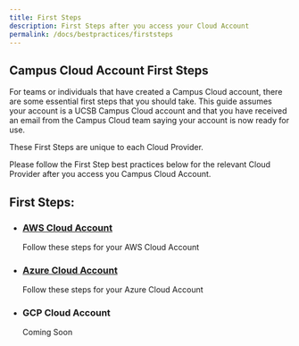 ```yaml
---
title: First Steps
description: First Steps after you access your Cloud Account
permalink: /docs/bestpractices/firststeps
---
```


## Campus Cloud Account First Steps
For teams or individuals that have created a Campus Cloud account, there are some essential first steps that you should take.
This guide assumes your account is a UCSB Campus Cloud account and that you have received an email from the Campus Cloud team saying your account is now ready for use.  

These First Steps are unique to each Cloud Provider. 

Please follow the First Step best practices below for the relevant Cloud Provider after you access you Campus Cloud Account.

## First Steps:

* ### [AWS Cloud Account](bestpractices/awsfirststeps)
    Follow these steps for your AWS Cloud Account

* ### [Azure Cloud Account](bestpractices/azurefirststeps)
    Follow these steps for your Azure Cloud Account

* ### GCP Cloud Account
    Coming Soon

